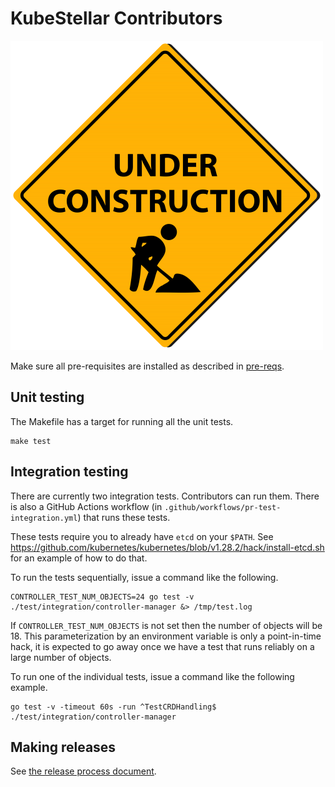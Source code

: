 # KubeStellar Contributors

![](./images/construction.png)


Make sure all pre-requisites are installed as described in [pre-reqs](pre-reqs.md).

## Unit testing

The Makefile has a target for running all the unit tests.

```shell
make test
```

## Integration testing

There are currently two integration tests. Contributors can run them. There is also a GitHub Actions workflow (in `.github/workflows/pr-test-integration.yml`) that runs these tests.

These tests require you to already have `etcd` on your `$PATH`.
See https://github.com/kubernetes/kubernetes/blob/v1.28.2/hack/install-etcd.sh for an example of how to do that.

To run the tests sequentially, issue a command like the following.

```shell
CONTROLLER_TEST_NUM_OBJECTS=24 go test -v ./test/integration/controller-manager &> /tmp/test.log
```

If `CONTROLLER_TEST_NUM_OBJECTS` is not set then the number of objects
will be 18. This parameterization by an environment variable is only a
point-in-time hack, it is expected to go away once we have a test that
runs reliably on a large number of objects.

To run one of the individual tests, issue a command like the following example.

```shell
go test -v -timeout 60s -run ^TestCRDHandling$ ./test/integration/controller-manager
```

## Making releases

See [the release process document](release.md).
